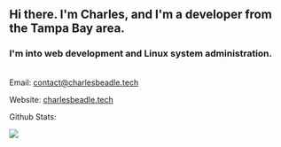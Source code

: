 ## Hi there. I'm Charles, and I'm a developer from the Tampa Bay area. 
### I'm into web development and Linux system administration.
\
Email: [contact@charlesbeadle.tech](mailto:contact@charlesbeadle.tech)

Website: [charlesbeadle.tech](charlesbeadle.tech)

Github Stats:
<br>

![](https://github-readme-stats.vercel.app/api/top-langs/?username=charlesbeadle&theme=react)
